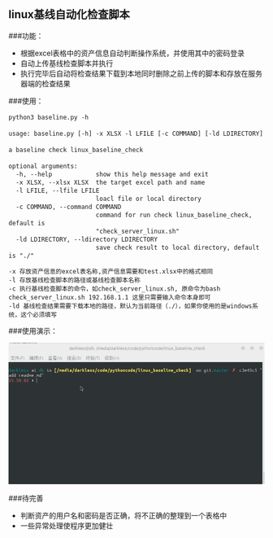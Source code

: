 ## linux基线自动化检查脚本

###功能：
- 根据excel表格中的资产信息自动判断操作系统，并使用其中的密码登录
- 自动上传基线检查脚本并执行
- 执行完毕后自动将检查结果下载到本地同时删除之前上传的脚本和存放在服务器端的检查结果

###使用：

```shell
python3 baseline.py -h

usage: baseline.py [-h] -x XLSX -l LFILE [-c COMMAND] [-ld LDIRECTORY]

a baseline check linux_baseline_check

optional arguments:
  -h, --help            show this help message and exit
  -x XLSX, --xlsx XLSX  the target excel path and name
  -l LFILE, --lfile LFILE
                        loacl file or local directory
  -c COMMAND, --command COMMAND
                        command for run check linux_baseline_check, default is
                        "check_server_linux.sh"
  -ld LDIRECTORY, --ldirectory LDIRECTORY
                        save check result to local directory, default is "./"

```

```bazaar
-x 存放资产信息的excel表名称,资产信息需要和test.xlsx中的格式相同
-l 存放基线检查脚本的路径或基线检查脚本名称
-c 执行基线检查脚本的命令，如check_server_linux.sh, 原命令为bash check_server_linux.sh 192.168.1.1 这里只需要输入命令本身即可
-ld 基线检查结果需要下载本地的路径，默认为当前路径（./），如果你使用的是windows系统，这个必须填写
```
###使用演示：

![2019-12-20-15-57-22](https://raw.githubusercontent.com/handbye/images/master/2019-12-20-15-57-22)

###待完善

- 判断资产的用户名和密码是否正确，将不正确的整理到一个表格中
- 一些异常处理使程序更加健壮